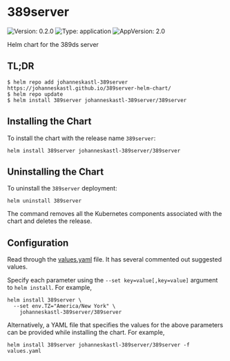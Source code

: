 # 389server

![Version: 0.2.0](https://img.shields.io/badge/Version-0.2.0-informational?style=flat-square) ![Type: application](https://img.shields.io/badge/Type-application-informational?style=flat-square) ![AppVersion: 2.0](https://img.shields.io/badge/AppVersion-2.0-informational?style=flat-square)

Helm chart for the 389ds server

## TL;DR
```console
$ helm repo add johanneskastl-389server https://johanneskastl.github.io/389server-helm-chart/
$ helm repo update
$ helm install 389server johanneskastl-389server/389server
```

## Installing the Chart
To install the chart with the release name `389server`:
```console
helm install 389server johanneskastl-389server/389server
```

## Uninstalling the Chart
To uninstall the `389server` deployment:
```console
helm uninstall 389server
```
The command removes all the Kubernetes components associated with the chart and deletes the release.

## Configuration

Read through the [values.yaml](./values.yaml) file. It has several commented out suggested values.

Specify each parameter using the `--set key=value[,key=value]` argument to `helm install`. For example,
```console
helm install 389server \
  --set env.TZ="America/New York" \
    johanneskastl-389server/389server
```

Alternatively, a YAML file that specifies the values for the above parameters can be provided while installing the chart.
For example,
```console
helm install 389server johanneskastl-389server/389server -f values.yaml
```

